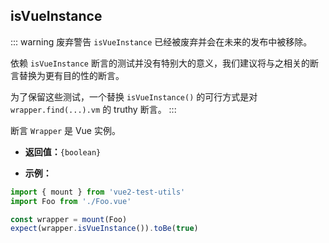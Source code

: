 ## isVueInstance

::: warning 废弃警告
`isVueInstance` 已经被废弃并会在未来的发布中被移除。

依赖 `isVueInstance` 断言的测试并没有特别大的意义，我们建议将与之相关的断言替换为更有目的性的断言。

为了保留这些测试，一个替换 `isVueInstance()` 的可行方式是对 `wrapper.find(...).vm` 的 truthy 断言。
:::

断言 `Wrapper` 是 Vue 实例。

- **返回值：**`{boolean}`

- **示例：**

```js
import { mount } from 'vue2-test-utils'
import Foo from './Foo.vue'

const wrapper = mount(Foo)
expect(wrapper.isVueInstance()).toBe(true)
```
